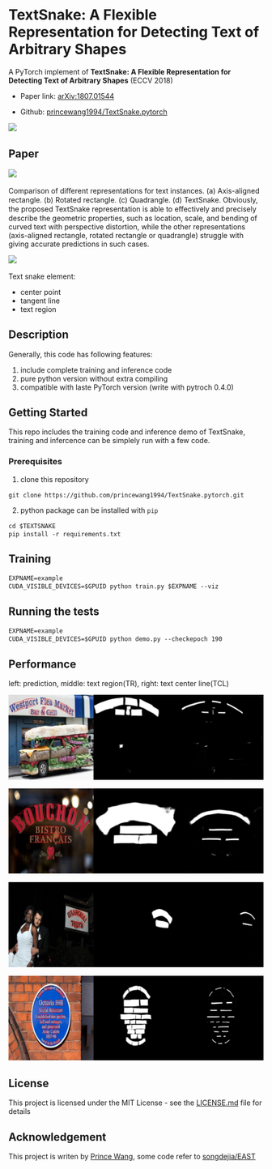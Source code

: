 # TextSnake: A Flexible Representation for Detecting Text of Arbitrary Shapes

A PyTorch implement of **TextSnake: A Flexible Representation for Detecting Text of Arbitrary Shapes** (ECCV 2018)

- Paper link: [arXiv:1807.01544](https://arxiv.org/abs/1807.01544)

- Github: [princewang1994/TextSnake.pytorch](https://github.com/princewang1994/TextSnake.pytorch)

![](http://princepicbed.oss-cn-beijing.aliyuncs.com/blog_20181228201251.png)

## Paper

![](http://princepicbed.oss-cn-beijing.aliyuncs.com/blog_20181228172334.png)

Comparison of diﬀerent representations for text instances. (a) Axis-aligned rectangle. (b) Rotated rectangle. (c) Quadrangle. (d) TextSnake. Obviously, the proposed TextSnake representation is able to eﬀectively and precisely describe the geometric properties, such as location, scale, and bending of curved text with perspective distortion, while the other representations (axis-aligned rectangle, rotated rectangle or quadrangle) struggle with giving accurate predictions in such cases.

![](http://princepicbed.oss-cn-beijing.aliyuncs.com/blog_20181228172346.png)

Text snake element:

- center point
- tangent line
- text region

## Description

Generally, this code has following features:

1. include complete training and inference code
2. pure python version without extra compiling
3. compatible with laste PyTorch version (write with pytroch 0.4.0)


## Getting Started

This repo includes the training code and inference demo of TextSnake, training and infercence can be simplely run with a  few code. 

### Prerequisites

1. clone this repository

```
git clone https://github.com/princewang1994/TextSnake.pytorch.git
```

2. python package can be installed with `pip`
```
cd $TEXTSNAKE
pip install -r requirements.txt
```

## Training

```shell
EXPNAME=example
CUDA_VISIBLE_DEVICES=$GPUID python train.py $EXPNAME --viz
```

## Running the tests

```shell
EXPNAME=example
CUDA_VISIBLE_DEVICES=$GPUID python demo.py --checkepoch 190
```

## Performance

left: prediction, middle: text region(TR), right: text center line(TCL)

![](demo/24_img650.jpg)

![](demo/26_img612.jpg)

![](demo/13_img637.jpg)

![](demo/107_img600.jpg)

## License

This project is licensed under the MIT License - see the [LICENSE.md](LICENSE.md) file for details

## Acknowledgement

This project is writen by [Prince Wang](https://github.com/princewang1994), some code  refer to [songdejia/EAST](https://github.com/songdejia/EAST)